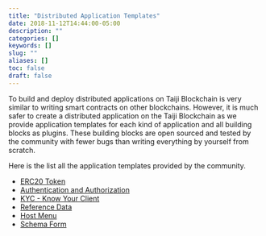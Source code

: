 ```yaml
---
title: "Distributed Application Templates"
date: 2018-11-12T14:44:00-05:00
description: ""
categories: []
keywords: []
slug: ""
aliases: []
toc: false
draft: false
---
```


To build and deploy distributed applications on Taiji Blockchain is very similar to writing smart contracts on other blockchains. However, it is much safer to create a distributed application on the Taiji Blockchain as we provide application templates for each kind of application and all building blocks as plugins. These building blocks are open sourced and tested by the community with fewer bugs than writing everything by yourself from scratch. 


Here is the list all the application templates provided by the community. 

- [ERC20 Token](/template/erc20-token/)
- [Authentication and Authorization](/template/id-auth/)
- [KYC - Know Your Client](/template/kyc/)
- [Reference Data](/template/reference/)
- [Host Menu](/template/host-menu/)
- [Schema Form](/template/schema-form/)

